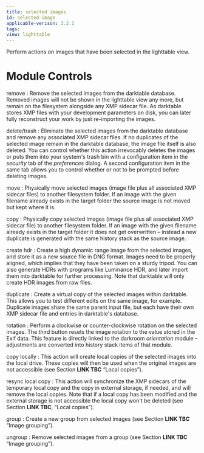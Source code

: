 ```yaml
---
title: selected images
id: selected-image 
applicable-verison: 3.2.1
tags: 
view: lighttable
---
```


Perform actions on images that have been selected in the lighttable view.

# Module Controls

remove
: Remove the selected images from the darktable database. Removed images will not be shown in the lighttable view any more, but remain on the filesystem alongside any XMP sidecar file. As darktable stores XMP files with your development parameters on disk, you can later fully reconstruct your work by just re-importing the images.

delete/trash
: Eliminate the selected images from the darktable database and remove any associated XMP sidecar files. If no duplicates of the selected image remain in the darktable database, the image file itself is also deleted. You can control whether this action irrevocably deletes the images or puts them into your system's trash bin with a configuration item in the _security_ tab of the _preferences_ dialog. A second configuration item in the same tab allows you to control whether or not to be prompted before deleting images.

move
: Physically move selected images (image file plus all associated XMP sidecar files) to another filesystem folder. If an image with the given filename already exists in the target folder the source image is not moved but kept where it is.

copy
: Physically copy selected images (image file plus all associated XMP sidecar file) to another filesystem folder. If an image with the given filename already exists in the target folder it does not get overwritten – instead a new duplicate is generated with the same history stack as the source image.

create hdr
: Create a high dynamic range image from the selected images, and store it as a new source file in DNG format. Images need to be properly aligned, which implies that they have been taken on a sturdy tripod. You can also generate HDRs with programs like Luminance HDR, and later import them into darktable for further processing. Note that darktable will only create HDR images from raw files.

duplicate
: Create a virtual copy of the selected images within darktable. This allows you to test different edits on the same image, for example. Duplicate images share the same parent input file, but each have their own XMP sidecar file and entries in darktable's database.

rotation
: Perform a clockwise or counter-clockwise rotation on the selected images. The third button resets the image rotation to the value stored in the Exif data. This feature is directly linked to the darkroom _orientation_ module – adjustments are converted into history stack items of that module.

copy locally
: This action will create local copies of the selected images into the local drive. These copies will then be used when the original images are not accessible (see Section **LINK TBC** “Local copies”).

resync local copy
: This action will synchronize the XMP sidecars of the temporary local copy and the copy in external storage, if needed, and will remove the local copies. Note that if a local copy has been modified and the external storage is not accessible the local copy won't be deleted (see Section **LINK TBC**, “Local copies”).

group
: Create a new group from selected images (see Section **LINK TBC** “Image grouping”).

ungroup
: Remove selected images from a group (see Section **LINK TBC** “Image grouping”).
